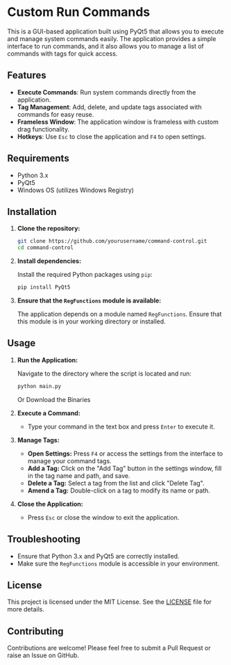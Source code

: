 # Custom Run Commands

This is a GUI-based application built using PyQt5 that allows you to execute and manage system commands easily. The application provides a simple interface to run commands, and it also allows you to manage a list of commands with tags for quick access.

## Features

- **Execute Commands**: Run system commands directly from the application.
- **Tag Management**: Add, delete, and update tags associated with commands for easy reuse.
- **Frameless Window**: The application window is frameless with custom drag functionality.
- **Hotkeys**: Use `Esc` to close the application and `F4` to open settings.

## Requirements

- Python 3.x
- PyQt5
- Windows OS (utilizes Windows Registry)

## Installation

1. **Clone the repository:**

   ```bash
   git clone https://github.com/yourusername/command-control.git
   cd command-control
   ```

2. **Install dependencies:**

   Install the required Python packages using `pip`:

   ```bash
   pip install PyQt5
   ```

3. **Ensure that the `RegFunctions` module is available:**

   The application depends on a module named `RegFunctions`. Ensure that this module is in your working directory or installed.

## Usage

1. **Run the Application:**

   Navigate to the directory where the script is located and run:

   ```bash
   python main.py
   ```
   Or Download the Binaries
   
3. **Execute a Command:**

   - Type your command in the text box and press `Enter` to execute it.

4. **Manage Tags:**

   - **Open Settings:** Press `F4` or access the settings from the interface to manage your command tags.
   - **Add a Tag:** Click on the "Add Tag" button in the settings window, fill in the tag name and path, and save.
   - **Delete a Tag:** Select a tag from the list and click "Delete Tag".
   - **Amend a Tag:** Double-click on a tag to modify its name or path.

5. **Close the Application:**

   - Press `Esc` or close the window to exit the application.


## Troubleshooting

- Ensure that Python 3.x and PyQt5 are correctly installed.
- Make sure the `RegFunctions` module is accessible in your environment.

## License

This project is licensed under the MIT License. See the [LICENSE](LICENSE) file for more details.

## Contributing

Contributions are welcome! Please feel free to submit a Pull Request or raise an Issue on GitHub.
